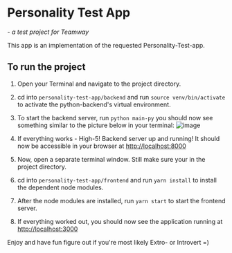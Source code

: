 # Personality Test App
*- a test project for Teamway*

This app is an implementation of the requested Personality-Test-app.


## To run the project

1. Open your Terminal and navigate to the project directory.
2. cd into `personality-test-app/backend` and run `source venv/bin/activate` to activate the python-backend's virtual environment.
3. To start the backend server, run `python main-py` you should now see something similar to the picture below in your terminal:
![image](https://user-images.githubusercontent.com/16081470/147488583-69b416fc-3767-4713-9db7-c8c3350777ae.png)

4. If everything works - High-5! Backend server up and running! It should now be accessible in your browser at [http://localhost:8000](http://localhost:8000)
5. Now, open a separate terminal window. Still make sure your in the project directory.
6. cd into `personality-test-app/frontend` and run `yarn install` to install the dependent node modules.
7. After the node modules are installed, run `yarn start` to start the frontend server.
8. If everything worked out, you should now see the application running at [http://localhost:3000](http://localhost:3000)

Enjoy and have fun figure out if you're most likely Extro- or Introvert =)
